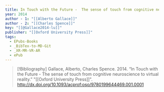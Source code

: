 ```yaml
---
title: In Touch with the Future -  The sense of touch from cognitive neuroscience to virtual reality
year: 2014
author - 1: "[[Alberto Gallace]]"
author - 2: "[[Charles Spence]]"
key: "[[@Gallace2014-lu]]"
publisher: "[[Oxford University Press]]"
tags:
  - EPubs-Books
  - _BibTex-to-MD-Git
  - _XR-MR-VR-AR
  - ePub
---
```


> [!Bibliography]
> Gallace, Alberto, Charles Spence. 2014. “In Touch with the Future -  The sense of touch from cognitive neuroscience to virtual reality.” "[[Oxford University Press]]". http://dx.doi.org/10.1093/acprof:oso/9780199644469.001.0001